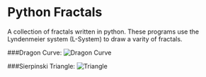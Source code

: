 # Python Fractals
A collection of fractals written in python. These programs use the Lyndenmeier system (L-System) to draw a varity of fractals.


###Dragon Curve:
![Dragon Curve](http://i.imgur.com/Lrmm5Pw.png "Dragon Curve")

###Sierpinski Triangle:
![Triangle](http://i.imgur.com/pGeSNYU.gif "Sierpinski Triangle")
